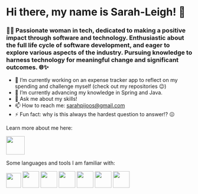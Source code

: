 # Hi there, my name is Sarah-Leigh! 👋
### 👩‍💻 Passionate woman in tech, dedicated to making a positive impact through software and technology. Enthusiastic about the full life cycle of software development, and eager to explore various aspects of the industry. Pursuing knowledge to harness technology for meaningful change and significant outcomes. 🌐✨

- 🔭 I’m currently working on an expense tracker app to reflect on my spending and challenge myself (check out my repositories 😉) 
- 🌱 I’m currently advancing my knowledge in Spring and Java.
- 💬 Ask me about my skills! 
- 📫 How to reach me: sarahpijoos@gmail.com
- ⚡ Fun fact: why is this always the hardest question to answer!? 😖

Learn more about me here:

<a href="www.linkedin.com/in/sarah-leigh-pijoos"> <img src = "https://github.com/sarahpijoos/sarahpijoos/assets/108792527/af0da758-07e7-4557-bc86-1b90715cfbb7" style="height: 50px"></a>

Some languages and tools I am familiar with:

<a> <img src = 
"https://github.com/sarahpijoos/sarahpijoos/assets/108792527/5b4f0974-7944-40c5-84a0-31c6cd898820"
 style="height: 40px"></a>
<a> <img src = "https://github.com/sarahpijoos/sarahpijoos/assets/108792527/a1ab3283-f507-48cd-ade9-7c19e59b2d71"
 style="height: 45px"></a>
<a> <img src = "https://github.com/sarahpijoos/sarahpijoos/assets/108792527/b14d144e-dfb4-456d-adff-4e97ff411ee2"
 style="height: 45px"></a>
<a> <img src = "https://github.com/sarahpijoos/sarahpijoos/assets/108792527/d6ede117-f97b-4aab-b19f-ad02f760477d"
 style="height: 45px"></a>
<a> <img src = 
"https://github.com/sarahpijoos/sarahpijoos/assets/108792527/b10ddce1-0550-4360-bcaf-11ffb940e309"
 style="height: 45px"></a>
<a> <img src = 
"https://github.com/sarahpijoos/sarahpijoos/assets/108792527/bbc8358d-2e51-4a1d-8d3b-70bde6b59127"
 style="height: 45px"></a>
<a> <img src = 
"https://github.com/sarahpijoos/sarahpijoos/assets/108792527/63ff313a-8c14-4929-bdbd-c76dd45bee73"
 style="height: 45px"></a>
